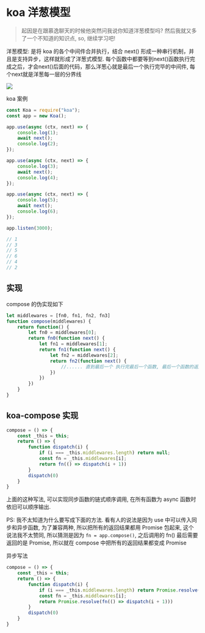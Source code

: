 <!--
Created: Mon May 25 2020 20:31:52 GMT+0800 (中国标准时间)
Modified: Wed May 27 2020 17:11:11 GMT+0800 (中国标准时间)
-->
<!-- js -->

# koa 洋葱模型

> 起因是在跟慕逸聊天的时候他突然问我说你知道洋葱模型吗? 然后我就又多了一个不知道的知识点, so, 继续学习吧!

洋葱模型: 是将 koa 的各个中间件合并执行，结合 next() 形成一种串行机制，并且是支持异步，这样就形成了洋葱式模型. 每个函数中都要等到next()函数执行完成之后，才会next()后面的代码，那么洋葱心就是最后一个执行完毕的中间件, 每个next就是洋葱每一层的分界线

![](https://user-gold-cdn.xitu.io/2018/9/26/1661448ce8e66d5c?imageView2/0/w/1280/h/960/format/webp/ignore-error/1)

koa 案例

``` js
const Koa = require("koa");
const app = new Koa();

app.use(async (ctx, next) => {
    console.log(1);
    await next();
    console.log(2);
});

app.use(async (ctx, next) => {
    console.log(3);
    await next();
    console.log(4);
});

app.use(async (ctx, next) => {
    console.log(5);
    await next();
    console.log(6);
});

app.listen(3000);

// 1
// 3
// 5
// 6
// 4
// 2
```

## 实现
compose 的伪实现如下
```js
let middlewares = [fn0, fn1, fn2, fn3]
function compose(middlewares) {
    return function() {
        let fn0 = middlewares[0];
        return fn0(function next() {
            let fn1 = middlewares[1];
            return fn1(function next() {
                let fn2 = middlewares[2];
                return fn2(function next() {
                    //...... 直到最后一个 执行完最后一个函数, 最后一个函数的返回结果依次向上返回
                })
            })
        })
    }
}
```
## koa-compose 实现
```js 
compose = () => {
    const _this = this;
    return () => {
        function dispatch(i) {
            if (i === _this.middlewares.length) return null;
            const fn = _this.middlewares[i];
            return fn(() => dispatch(i + 1))
        }
        dispatch(0)
    }
}
```
上面的这种写法, 可以实现同步函数的链式顺序调用, 在所有函数为 async 函数时依旧可以顺序输出.

PS: 我不太知道为什么要写成下面的方法. 看有人的说法是因为 use 中可以传入同步和异步函数, 为了兼容两种, 所以把所有的返回结果都用 Promise 包起来, 这个说法我不太赞同, 所以猜测是因为 `fn = app.compose()`, 之后调用的 fn() 最后需要返回的是 Promise, 所以就在 compose 中把所有的返回结果都变成 Promise

异步写法
```js 
compose = () => {
    const _this = this;
    return () => {
        function dispatch(i) {
            if (i === _this.middlewares.length) return Promise.resolve();
            const fn = _this.middlewares[i];
            return Promise.resolve(fn(() => dispatch(i + 1)))
        }
        dispatch(0)
    }
}

```
